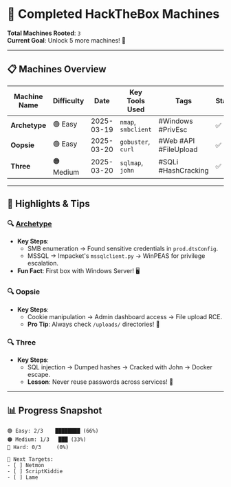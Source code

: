 # 🚩 Completed HackTheBox Machines

**Total Machines Rooted**: `3`  
**Current Goal**: Unlock 5 more machines! 🎯  

---

## 📋 Machines Overview

| Machine Name | Difficulty | Date       | Key Tools Used      | Tags                 | Status |
|--------------|------------|------------|---------------------|----------------------|--------|
| **Archetype**| 🟢 Easy    | 2025-03-19 | `nmap`, `smbclient` | #Windows #PrivEsc    | ✅      |
| **Oopsie**   | 🟢 Easy    | 2025-03-20 | `gobuster`, `curl`  | #Web #API #FileUpload| ✅      |
| **Three**    | 🟠 Medium  | 2025-03-20 | `sqlmap`, `john`    | #SQLi #HashCracking  | ✅      |

---

## 🎯 Highlights & Tips

### 🔍 [Archetype](https://github.com/Klein-xiao/HackTheBox/edit/main/Archetype.md)
- **Key Steps**:  
  - SMB enumeration → Found sensitive credentials in `prod.dtsConfig`.  
  - MSSQL → Impacket's `mssqlclient.py` → WinPEAS for privilege escalation.  
- **Fun Fact**: First box with Windows Server! 🖥️  

### 🔍 Oopsie
- **Key Steps**:  
  - Cookie manipulation → Admin dashboard access → File upload RCE.  
  - **Pro Tip**: Always check `/uploads/` directories! 📂  

### 🔍 Three
- **Key Steps**:  
  - SQL injection → Dumped hashes → Cracked with John → Docker escape.  
  - **Lesson**: Never reuse passwords across services! 🔐  

---

## 📊 Progress Snapshot

```plaintext
🟢 Easy: 2/3    ████████ (66%)  
🟠 Medium: 1/3   ███ (33%)  
🔴 Hard: 0/3     (0%)

🚩 Next Targets:  
- [ ] Netmon  
- [ ] ScriptKiddie  
- [ ] Lame
